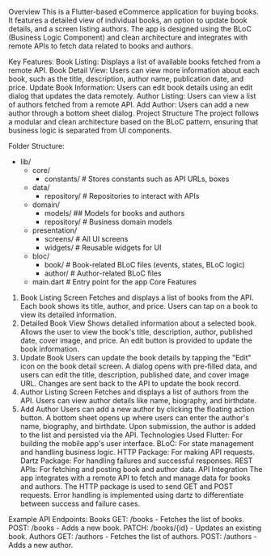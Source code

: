 Overview
This is a Flutter-based eCommerce application for buying books. It features a detailed view of individual books, an option to update book details, and a screen listing authors. The app is designed using the BLoC (Business Logic Component) and clean architecture and integrates with remote APIs to fetch data related to books and authors.

Key Features:
Book Listing: Displays a list of available books fetched from a remote API.
Book Detail View: Users can view more information about each book, such as the title, description, author name, publication date, and price.
Update Book Information: Users can edit book details using an edit dialog that updates the data remotely.
Author Listing: Users can view a list of authors fetched from a remote API.
Add Author: Users can add a new author through a bottom sheet dialog.
Project Structure
The project follows a modular and clean architecture based on the BLoC pattern, ensuring that business logic is separated from UI components.

Folder Structure:
- lib/
  - core/
    - constants/   # Stores constants such as API URLs, boxes
  - data/
    - repository/  # Repositories to interact with APIs
  - domain/
    - models/         ## Models for books and authors
    - repository/    # Business domain models
  - presentation/
    - screens/     # All UI screens
    - widgets/     # Reusable widgets for UI
  - bloc/
    - book/        # Book-related BLoC files (events, states, BLoC logic)
    - author/      # Author-related BLoC files
  - main.dart      # Entry point for the app
Core Features
1. Book Listing Screen
Fetches and displays a list of books from the API.
Each book shows its title, author, and price.
Users can tap on a book to view its detailed information.
2. Detailed Book View
Shows detailed information about a selected book.
Allows the user to view the book's title, description, author, published date, cover image, and price.
An edit button is provided to update the book information.
3. Update Book
Users can update the book details by tapping the "Edit" icon on the book detail screen.
A dialog opens with pre-filled data, and users can edit the title, description, published date, and cover image URL.
Changes are sent back to the API to update the book record.
4. Author Listing Screen
Fetches and displays a list of authors from the API.
Users can view author details like name, biography, and birthdate.
5. Add Author
Users can add a new author by clicking the floating action button.
A bottom sheet opens up where users can enter the author's name, biography, and birthdate.
Upon submission, the author is added to the list and persisted via the API.
Technologies Used
Flutter: For building the mobile app's user interface.
BLoC: For state management and handling business logic.
HTTP Package: For making API requests.
Dartz Package: For handling failures and successful responses.
REST APIs: For fetching and posting book and author data.
API Integration
The app integrates with a remote API to fetch and manage data for books and authors. The HTTP package is used to send GET and POST requests. Error handling is implemented using dartz to differentiate between success and failure cases.

Example API Endpoints:
Books
GET: /books - Fetches the list of books.
POST: /books - Adds a new book.
PATCH: /books/{id} - Updates an existing book.
Authors
GET: /authors - Fetches the list of authors.
POST: /authors - Adds a new author.
